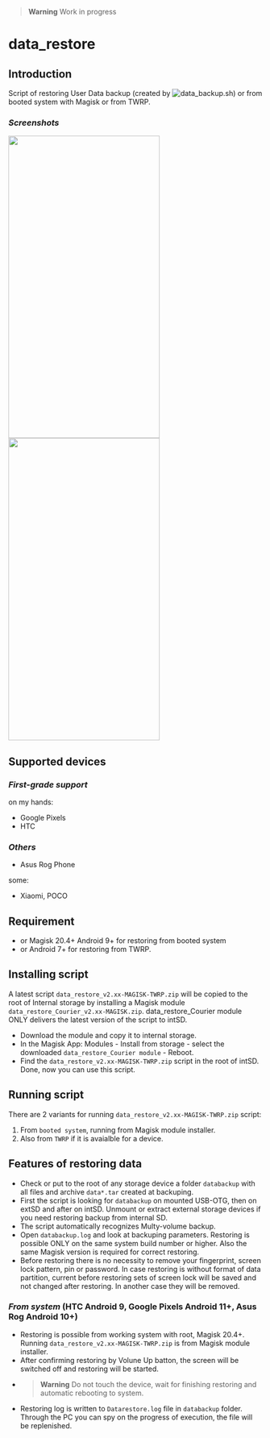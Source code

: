 > **Warning** Work in progress

# data_restore

## Introduction
Script of restoring User Data backup (created by ![data_backup.sh](https://github.com/ziandzivan/data_backup)) or from booted system with Magisk or from TWRP.

### ***Screenshots***

<img width="300" height="600" src="https://raw.githubusercontent.com/ziandzivan/data_restore/main/assets/Screenshot_20230301-132028.png"> <img width="300" height="600" src="https://raw.githubusercontent.com/ziandzivan/data_restore/main/assets/Screenshot_2023-03-02-03-36-34.png">

## Supported devices  
  
### ***First-grade support***
  
on my hands:
- Google Pixels
- HTC
  
### ***Others***

- Asus Rog Phone
  
some:
- Xiaomi, POCO

## Requirement

- or Magisk 20.4+ Android 9+ for restoring from booted system
- or Android 7+ for restoring from TWRP.

## Installing script

A latest script `data_restore_v2.xx-MAGISK-TWRP.zip` will be copied to the root of Internal storage by installing a Magisk module `data_restore_Courier_v2.xx-MAGISK.zip`. data_restore_Courier module ONLY delivers the latest version of the script to intSD.
- Download the module and copy it to internal storage.
- In the Magisk App: Modules - Install from storage - select the downloaded `data_restore_Courier module` - Reboot. 
- Find the `data_restore_v2.xx-MAGISK-TWRP.zip` script in the root of intSD. Done, now you can use this script.

## Running script

There are 2 variants for running `data_restore_v2.xx-MAGISK-TWRP.zip` script:
1. From `booted system`, running from Magisk module installer.
2. Also from `TWRP` if it is avaialble for a device. 

## Features of restoring data

- Check or put to the root of any storage device a folder `databackup` with all files and archive `data*.tar` created at backuping.
- First the script is looking for `databackup` on mounted USB-OTG, then on extSD and after on intSD. Unmount or extract external storage devices if you need restoring backup from internal SD.
- The script automatically recognizes Multy-volume backup.
- Open `databackup.log` and look at backuping parameters. Restoring is possible ONLY on the same system build number or higher. Also the same Magisk version is required for correct restoring.
- Before restoring there is no necessity to remove your fingerprint, screen lock pattern, pin or password. In case restoring is without format of data partition, current before restoring sets of screen lock will be saved and not changed after restoring. In another case they will be removed.

### ***From system*** (HTC Android 9, Google Pixels Android 11+, Asus Rog Android 10+)
- Restoring is possible from working system with root, Magisk 20.4+. Running `data_restore_v2.xx-MAGISK-TWRP.zip` is from Magisk module installer. 
- After confirming restoring by Volune Up batton, the screen will be switched off and restoring will be started.
- > **Warning** Do not touch the device, wait for finishing restoring and automatic rebooting to system. 
- Restoring log is written to `Datarestore.log` file in `databackup` folder. Through the PC you can spy on the progress of execution, the file will be replenished.
